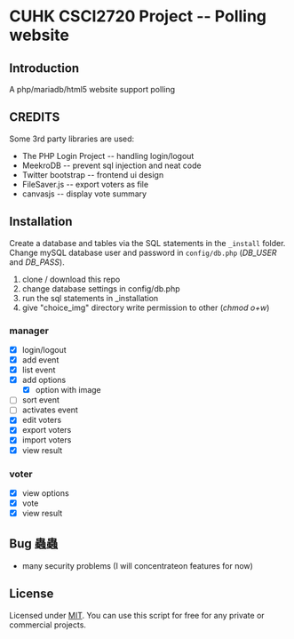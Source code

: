 CUHK CSCI2720 Project -- Polling website
==========================================

## Introduction
A php/mariadb/html5 website support polling

## CREDITS
Some 3rd party libraries are used:
* The PHP Login Project -- handling login/logout
* MeekroDB -- prevent sql injection and neat code
* Twitter bootstrap -- frontend ui design
* FileSaver.js -- export voters as file
* canvasjs -- display vote summary

## Installation

Create a database and tables via the SQL statements in the `_install` folder.
Change mySQL database user and password in `config/db.php` (*DB_USER* and *DB_PASS*).

1. clone / download this repo
2. change database settings in config/db.php
3. run the sql statements in \_installation
4. give "choice_img" directory write permission to other (*chmod o+w*)

### manager
- [X] login/logout
- [X] add event
- [X] list event
- [X] add options
  - [X] option with image
- [ ] sort event
- [ ] activates event
- [X] edit voters
- [X] export voters
- [X] import voters
- [X] view result

### voter
- [x] view options
- [X] vote
- [X] view result

## Bug 蟲蟲
- many security problems (I will concentrateon features for now)

## License

Licensed under [MIT](http://www.opensource.org/licenses/mit-license.php).
You can use this script for free for any private or commercial projects.
